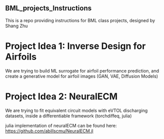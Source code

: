 ## BML_projects_Instructions

This is a repo providing instructions for BML class projects, designed by Shang Zhu

# Project Idea 1: Inverse Design for Airfoils 
We are trying to build ML surrogate for airfoil performance prediction, and create a generative model for airfoil images (GAN, VAE, Diffusion Models)

# Project Idea 2: NeuralECM
We are trying to fit equivalent circuit models with eVTOL discharging datasets, inside a differentiable framework (torchdiffeq, julia)

julia implementation of neuralECM can be found here: https://github.com/abillscmu/NeuralECM.jl
